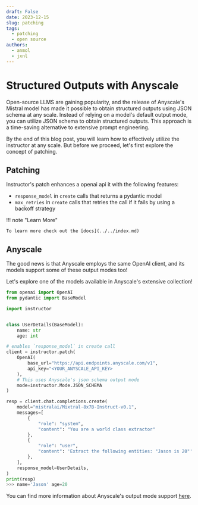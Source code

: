 ```yaml
---
draft: False
date: 2023-12-15
slug: patching
tags:
  - patching
  - open source
authors:
  - anmol
  - jxnl
---
```


# Structured Outputs with Anyscale

Open-source LLMS are gaining popularity, and the release of Anyscale's Mistral model has made it possible to obtain structured outputs using JSON schema at any scale. Instead of relying on a model's default output mode, you can utilize JSON schema to obtain structured outputs. This approach is a time-saving alternative to extensive prompt engineering.

By the end of this blog post, you will learn how to effectively utilize the instructor at any scale. But before we proceed, let's first explore the concept of patching.

## Patching

Instructor's patch enhances a openai api it with the following features:

- `response_model` in `create` calls that returns a pydantic model
- `max_retries` in `create` calls that retries the call if it fails by using a backoff strategy

!!! note "Learn More"

    To learn more check out the [docs](../../index.md)

## Anyscale

The good news is that Anyscale employs the same OpenAI client, and its models support some of these output modes too!

Let's explore one of the models available in Anyscale's extensive collection!

```python
from openai import OpenAI
from pydantic import BaseModel

import instructor


class UserDetails(BaseModel):
    name: str
    age: int

# enables `response_model` in create call
client = instructor.patch(
    OpenAI(
        base_url="https://api.endpoints.anyscale.com/v1",
        api_key="<YOUR_ANYSCALE_API_KEY>
    ),
    # This uses Anyscale's json schema output mode
    mode=instructor.Mode.JSON_SCHEMA
)

resp = client.chat.completions.create(
    model="mistralai/Mixtral-8x7B-Instruct-v0.1",
    messages=[
        {
            "role": "system",
            "content": "You are a world class extractor"
        },
        {
            "role": "user",
            "content": 'Extract the following entities: "Jason is 20"'
        },
    ],
    response_model=UserDetails,
)
print(resp)
>>> name='Jason' age=20
```

You can find more information about Anyscale's output mode support [here](https://docs.endpoints.anyscale.com/).
